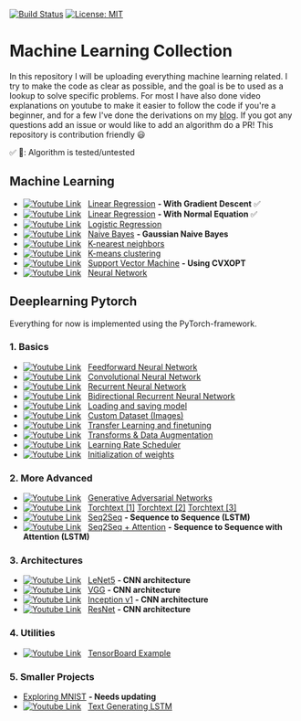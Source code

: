[![Build Status](https://travis-ci.com/AladdinPerzon/Machine-Learning-Collection.svg?branch=master)](https://travis-ci.com/AladdinPerzon/Machine-Learning-Collection) [![License: MIT](https://img.shields.io/badge/License-MIT-yellow.svg)](https://opensource.org/licenses/MIT)

[logo]: https://github.com/AladdinPerzon/Machine-Learning-Collection/blob/master/ML/others/logo/ylogo1.png

# Machine Learning Collection
In this repository I will be uploading everything machine learning related. I try to make the code as clear as possible, and the goal is be to used as a lookup to solve specific problems. For most I have also done video explanations on youtube to make it easier to follow the code if you're a beginner, and for a few I've done the derivations on my [blog](https://aladdinperzon.github.io). If you got any questions add an issue or would like to add an algorithm do a PR! This repository is contribution friendly :smiley:

:white_check_mark: :small_red_triangle:: Algorithm is tested/untested

## Machine Learning
* [![Youtube Link][logo]](https://youtu.be/pCCUnoes1Po) &nbsp; [Linear Regression](https://github.com/AladdinPerzon/Machine-Learning-Collection/blob/master/ML/algorithms/linearregression/linear_regression_gradient_descent.py) **- With Gradient Descent** :white_check_mark: 
* [![Youtube Link][logo]](https://youtu.be/DQ6xfe75CDk) &nbsp; [Linear Regression](https://github.com/AladdinPerzon/Machine-Learning-Collection/blob/master/ML/algorithms/linearregression/linear_regression_normal_equation.py) **- With Normal Equation** :white_check_mark:
* [![Youtube Link][logo]](https://youtu.be/x1ez9vi611I) &nbsp; [Logistic Regression](https://github.com/AladdinPerzon/Machine-Learning-Collection/blob/master/ML/algorithms/logisticregression/logistic_regression.py)
* [![Youtube Link][logo]](https://youtu.be/3trW5Lig7BU) &nbsp; [Naive Bayes](https://github.com/AladdinPerzon/Machine-Learning-Collection/blob/master/ML/algorithms/naivebayes/naivebayes.py) **- Gaussian Naive Bayes**
* [![Youtube Link][logo]](https://youtu.be/QzAaRuDskyc) &nbsp; [K-nearest neighbors](https://github.com/AladdinPerzon/Machine-Learning-Collection/blob/master/ML/algorithms/knn/knn.py)
* [![Youtube Link][logo]](https://youtu.be/W4fSRHeafMo) &nbsp; [K-means clustering](https://github.com/AladdinPerzon/Machine-Learning-Collection/blob/master/ML/algorithms/kmeans/kmeansclustering.py) 
* [![Youtube Link][logo]](https://youtu.be/gBTtR0bs-1k) &nbsp; [Support Vector Machine](https://github.com/AladdinPerzon/Machine-Learning-Collection/blob/master/ML/algorithms/svm/svm.py) **- Using CVXOPT**
* [![Youtube Link][logo]](https://youtu.be/NJvojeoTnNM) &nbsp; [Neural Network](https://github.com/AladdinPerzon/Machine-Learning-Collection/blob/master/ML/algorithms/neuralnetwork/NN.py)

## Deeplearning Pytorch
Everything for now is implemented using the PyTorch-framework.

### 1. Basics
* [![Youtube Link][logo]](https://youtu.be/Jy4wM2X21u0) &nbsp; [Feedforward Neural Network](https://github.com/AladdinPerzon/Machine-Learning-Collection/blob/804c45e83b27c59defb12f0ea5117de30fe25289/ML/Pytorch/Basics/pytorch_simple_fullynet.py#L26-L35)
* [![Youtube Link][logo]](https://youtu.be/wnK3uWv_WkU) &nbsp; [Convolutional Neural Network](https://github.com/AladdinPerzon/Machine-Learning-Collection/blob/157a5f458f272a513eb6b4a19d6613aec32dc21c/ML/Pytorch/Basics/pytorch_simple_CNN.py#L25-L41)
* [![Youtube Link][logo]](https://youtu.be/Gl2WXLIMvKA) &nbsp; [Recurrent Neural Network](https://github.com/AladdinPerzon/Machine-Learning-Collection/blob/master/ML/Pytorch/Basics/pytorch_rnn_gru_lstm.py)
* [![Youtube Link][logo]](https://youtu.be/jGst43P-TJA) &nbsp; [Bidirectional Recurrent Neural Network](https://github.com/AladdinPerzon/Machine-Learning-Collection/blob/master/ML/Pytorch/Basics/pytorch_bidirectional_lstm.py)
* [![Youtube Link][logo]](https://youtu.be/g6kQl_EFn84) &nbsp; [Loading and saving model](https://github.com/AladdinPerzon/Machine-Learning-Collection/blob/804c45e83b27c59defb12f0ea5117de30fe25289/ML/Pytorch/Basics/pytorch_loadsave.py#L26-L34)
* [![Youtube Link][logo]](https://youtu.be/ZoZHd0Zm3RY) &nbsp; [Custom Dataset (Images)](https://github.com/AladdinPerzon/Machine-Learning-Collection/blob/aba36b89b438ca8f608a186f4d61d1b60c7f24e0/ML/Pytorch/Basics/custom_dataset/custom_dataset.py#L12-L29)
* [![Youtube Link][logo]](https://youtu.be/qaDe0qQZ5AQ) &nbsp; [Transfer Learning and finetuning](https://github.com/AladdinPerzon/Machine-Learning-Collection/blob/804c45e83b27c59defb12f0ea5117de30fe25289/ML/Pytorch/Basics/pytorch_pretrain_finetune.py#L33-L54)
* [![Youtube Link][logo]](https://youtu.be/Zvd276j9sZ8) &nbsp; [Transforms & Data Augmentation](https://github.com/AladdinPerzon/Machine-Learning-Collection/blob/804c45e83b27c59defb12f0ea5117de30fe25289/ML/Pytorch/Basics/pytorch_transforms.py#L56-L72)
* [![Youtube Link][logo]](https://youtu.be/P31hB37g4Ak) &nbsp; [Learning Rate Scheduler](https://github.com/AladdinPerzon/Machine-Learning-Collection/blob/804c45e83b27c59defb12f0ea5117de30fe25289/ML/Pytorch/Basics/pytorch_lr_ratescheduler.py#L45-L78) 
* [![Youtube Link][logo]](https://youtu.be/xWQ-p_o0Uik) &nbsp; [Initialization of weights](https://github.com/AladdinPerzon/Machine-Learning-Collection/blob/804c45e83b27c59defb12f0ea5117de30fe25289/ML/Pytorch/Basics/pytorch_init_weights.py#L35-L49)

### 2. More Advanced
* [![Youtube Link][logo]](https://youtu.be/5RYETbFFQ7s) &nbsp; [Generative Adversarial Networks](https://github.com/AladdinPerzon/Machine-Learning-Collection/tree/master/ML/Pytorch/more_advanced/GANs)
* [![Youtube Link][logo]](https://www.youtube.com/playlist?list=PLhhyoLH6IjfzxdlsLrclcCTsS8kIcfWJb) &nbsp; [Torchtext [1]](https://github.com/AladdinPerzon/Machine-Learning-Collection/blob/master/ML/Pytorch/more_advanced/torchtext/torchtext_tutorial1.py) [Torchtext [2]](https://github.com/AladdinPerzon/Machine-Learning-Collection/blob/master/ML/Pytorch/more_advanced/torchtext/torchtext_tutorial2.py) [Torchtext [3]](https://github.com/AladdinPerzon/Machine-Learning-Collection/blob/master/ML/Pytorch/more_advanced/torchtext/torchtext_tutorial3.py)
* [![Youtube Link][logo]](https://youtu.be/EoGUlvhRYpk) &nbsp; [Seq2Seq](https://github.com/AladdinPerzon/Machine-Learning-Collection/blob/master/ML/Pytorch/more_advanced/Seq2Seq/seq2seq.py) **- Sequence to Sequence (LSTM)**
* [![Youtube Link][logo]](https://youtu.be/sQUqQddQtB4) &nbsp; [Seq2Seq + Attention](https://github.com/AladdinPerzon/Machine-Learning-Collection/blob/master/ML/Pytorch/more_advanced/Seq2Seq_attention/seq2seq_attention.py) **- Sequence to Sequence with Attention (LSTM)**


### 3. Architectures
* [![Youtube Link][logo]](https://youtu.be/fcOW-Zyb5Bo) &nbsp; [LeNet5](https://github.com/AladdinPerzon/Machine-Learning-Collection/blob/79f2e1928906f3cccbae6c024f3f79fd05262cd1/ML/Pytorch/CNN_architectures/lenet5_pytorch.py#L15-L35) **- CNN architecture**
* [![Youtube Link][logo]](https://youtu.be/ACmuBbuXn20) &nbsp; [VGG](https://github.com/AladdinPerzon/Machine-Learning-Collection/blob/79f2e1928906f3cccbae6c024f3f79fd05262cd1/ML/Pytorch/CNN_architectures/pytorch_vgg_implementation.py#L16-L62) **- CNN architecture**
* [![Youtube Link][logo]](https://youtu.be/uQc4Fs7yx5I) &nbsp; [Inception v1](https://github.com/AladdinPerzon/Machine-Learning-Collection/blob/master/ML/Pytorch/CNN_architectures/pytorch_inceptionet.py) **- CNN architecture**
* [![Youtube Link][logo]](https://youtu.be/DkNIBBBvcPs) &nbsp; [ResNet](https://github.com/AladdinPerzon/Machine-Learning-Collection/blob/master/ML/Pytorch/CNN_architectures/pytorch_resnet.py) **- CNN architecture**
 
### 4. Utilities
* [![Youtube Link][logo]](https://youtu.be/RLqsxWaQdHE) &nbsp; [TensorBoard Example](https://github.com/AladdinPerzon/Machine-Learning-Collection/blob/79f2e1928906f3cccbae6c024f3f79fd05262cd1/ML/Pytorch/Basics/pytorch_tensorboard_.py#L72-L120)

### 5. Smaller Projects
* [Exploring MNIST](https://github.com/AladdinPerzon/Machine-Learning-Collection/tree/master/ML/Projects/Exploring_MNIST) **- Needs updating**
* [![Youtube Link][logo]](https://youtu.be/WujVlF_6h5A) &nbsp; [Text Generating LSTM](https://github.com/AladdinPerzon/Machine-Learning-Collection/blob/master/ML/Projects/text_generation_babynames/generating_names.py)


